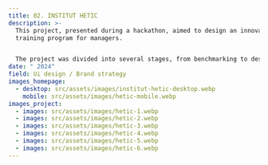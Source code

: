 ```yaml
---
title: 02. INSTITUT HETIC
description: >-
  This project, presented during a hackathon, aimed to design an innovative
  training program for managers.


  The project was divided into several stages, from benchmarking to designing mockups, including wireframes and the UX research phase.
date: " 2024"
field: Ui design / Brand strategy
images_homepage:
  - desktop: src/assets/images/institut-hetic-desktop.webp
    mobile: src/assets/images/hetic-mobile.webp
images_project:
  - images: src/assets/images/hetic-1.webp
  - images: src/assets/images/hetic-2.webp
  - images: src/assets/images/hetic-3.webp
  - images: src/assets/images/hetic-4.webp
  - images: src/assets/images/hetic-5.webp
  - images: src/assets/images/hetic-6.webp
---
```

